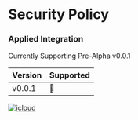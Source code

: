 # Security Policy

### Applied Integration

Currently Supporting Pre-Alpha v0.0.1 


| Version  | Supported          |
| -------  | ------------------ |
| v0.0.1   |  🦾                |



 <a href='mailto:ai@theleightonhaus.com' target="_blank"><img alt='icloud' src='https://img.shields.io/badge/Report_Vulnerability-100000?style=for-the-badge&logo=icloud&logoColor=white&labelColor=black&color=black'/></a>
##




